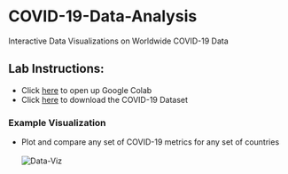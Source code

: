 # COVID-19-Data-Analysis

Interactive Data Visualizations on Worldwide COVID-19 Data

## Lab Instructions:
  - Click [here](https://colab.research.google.com/notebooks/intro.ipynb#recent=true) to open up Google Colab
  - Click [here](https://covid.ourworldindata.org/data/owid-covid-data.csv) to download the COVID-19 Dataset

### Example Visualization
  - Plot and compare any set of COVID-19 metrics for any set of countries  
    <br>
![Data-Viz](https://github.com/SJUACM/COVID-19-Data-Analysis/blob/main/Interactive%20Plotting%20Example.gif?raw=true)
